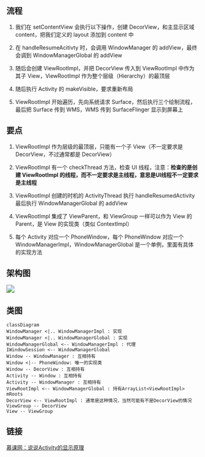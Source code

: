 ## 流程
1. 我们在 setContentView 会执行以下操作，创建 DecorView，和主显示区域 content，把我们定义的 layout 添加到 content 中

2. 在 handleResumeAcitivty 时，会调用 WindowManager 的 addView，最终会调到 WindowManagerGlobal 的 addView
3. 随后会创建 ViewRootImpl，并把 DecorView 传入到 ViewRootImpl 中作为其子 View，ViewRootImpl 作为整个层级（Hierarchy）的最顶层
4. 随后执行 Activity 的 makeVisible，要求重新布局
5. ViewRootImpl 开始遍历，先向系统请求 Surface，然后执行三个绘制流程，最后把 Surface 传到 WMS，WMS 传到 SurfaceFlinger 显示到屏幕上

## 要点

1. ViewRootImpl 作为层级的最顶层，只能有一个子 View（不一定要求是 DecorView，不过通常都是 DecorView）

2. ViewRootImpl 有一个 checkThread 方法，检查 UI 线程，注意：**检查的是创建 ViewRootImpl 的线程，而不一定要求是主线程，意思是UI线程不一定要求是主线程**
3. ViewRootImpl 创建的时机的 ActivityThread 执行 handleResumedActivity 最后执行 WindowManagerGlobal 的 addView
4. ViewRootImpl 集成了 ViewParent，和 ViewGroup 一样可以作为 View 的 Parent，是 View 的实现类（类似 ContextImpl）
5. 每个 Activity 对应一个 PhoneWindow，每个 PhoneWindow 对应一个 WindowManagerImpl，WindowManagerGlobal 是一个单例，里面有具体的实现方法

## 架构图
<img src="../assets/Activity Window DecorView关系.png" style="zoom:130%;" />

## 类图

```mermaid
classDiagram
WindowManager <|.. WindowManagerImpl : 实现
WindowManager <|.. WindowManagerGlobal : 实现
WindowManagerGlobal <-- WindowManagerImpl : 代理
IWindowSession <-- WindowManagerGlobal
Window -- WindowManager : 互相持有
Window <|-- PhoneWindow: 唯一的实现类
Window -- DecorView : 互相持有
Activity -- Window : 互相持有
Activity -- WindowManager : 互相持有
ViewRootImpl <-- WindowManagerGlobal : 持有ArrayList<ViewRootImpl> mRoots
DecorView <-- ViewRootImpl : 通常是这种情况，当然可能有不是DecorView的情况
ViewGroup -- DecorView
View -- ViewGroup
```



## 链接

[慕课网：说说Activity的显示原理](https://coding.imooc.com/lesson/340.html#mid=24588)
